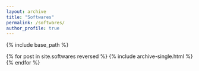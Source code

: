 ```yaml
---
layout: archive
title: "Softwares"
permalink: /softwares/
author_profile: true
---
```


{% include base_path %}


{% for post in site.softwares reversed %}
  {% include archive-single.html %}
{% endfor %}
